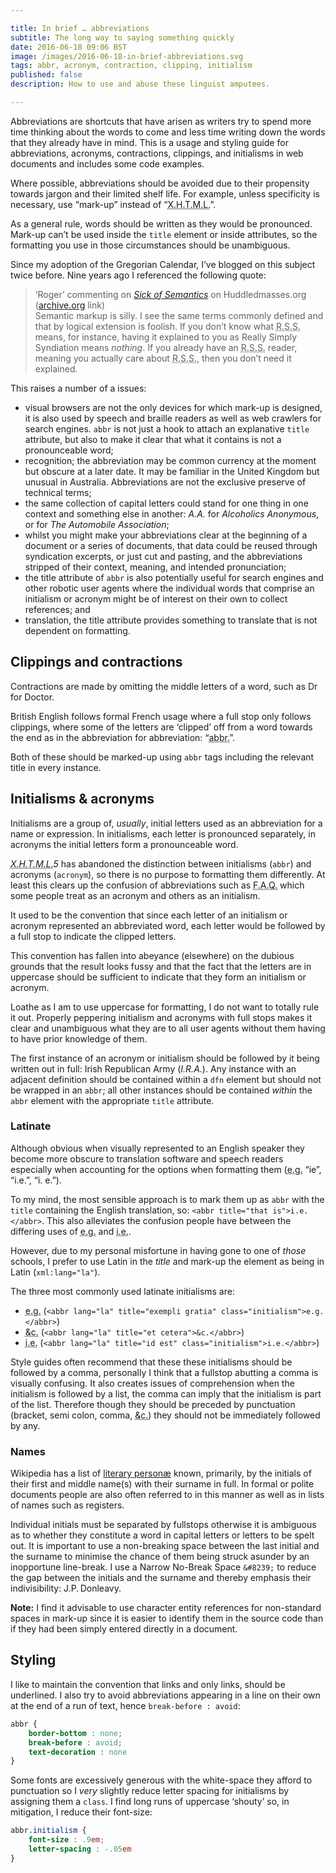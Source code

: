 ```yaml
---

title: In brief … abbreviations
subtitle: The long way to saying something quickly
date: 2016-06-18 09:06 BST
image: /images/2016-06-18-in-brief-abbreviations.svg
tags: abbr, acronym, contraction, clipping, initialism
published: false
description: How to use and abuse these linguist amputees.

---
```


Abbreviations are shortcuts that have arisen as writers try to spend more time thinking about the words to come and less time writing down the words that they already have in mind. This is a usage and styling guide for abbreviations, acronyms, contractions, clippings, and initialisms in web documents and includes some code examples.

Where possible, abbreviations should be avoided due to their propensity towards jargon and their limited shelf life. For example, unless specificity is necessary, use “mark-up” instead of “<abbr title="eXtensible Hypertext Mark-up Language" class="initialism">X.H.T.M.L.</abbr>”.

As a general rule, words should be written as they would be pronounced. Mark-up can’t be used inside the `title` element or inside attributes, so the formatting you use in those circumstances should be unambiguous.

Since my adoption of the Gregorian Calendar, I’ve blogged on this subject twice before. Nine years ago I referenced the following quote:

<blockquote>
<footer>‘Roger’ commenting on <cite><a href="http://web.archive.org/web/20060326005449/http://www.huddledmasses.org/2004/10/27/sick-of-semantics/">Sick of Semantics</a></cite> on Huddledmasses.org (<a href="https://archive.org">archive.org</a> link)</footer>
Semantic markup is silly. I see the same terms commonly defined and that by logical extension is foolish. If you don’t know what <abbr title="Really Simply Syndiation" class="initialism">R.S.S.</abbr> means, for instance, having it explained to you as Really Simply Syndiation means <em>nothing</em>. If you already have an <abbr title="Really Simply Syndiation" class="initialism">R.S.S.</abbr> reader, meaning you actually care about <abbr title="Really Simply Syndiation" class="initialism">R.S.S.</abbr>, then you don’t need it explained.
</blockquote>

This raises a number of a issues:

* visual browsers are not the only devices for which mark-up is designed, it is also used by speech and braille readers as well as web crawlers for search engines. `abbr` is not just a hook to attach an explanative `title` attribute, but also to make it clear that what it contains is not a pronounceable word;
* recognition; the abbreviation may be common currency at the moment but obscure at a later date. It may be familiar in the United Kingdom but unusual in Australia. Abbreviations are not the exclusive preserve of technical terms;
* the same collection of capital letters could stand for one thing in one context and something else in another: <dfn>A.A.</dfn> for *Alcoholics Anonymous*, or for *The Automobile Association*;
* whilst you might make your abbreviations clear at the beginning of a document or a series of documents, that data could be reused through syndication excerpts, or just cut and pasting, and the abbreviations stripped of their context, meaning, and intended pronunciation;
* the title attribute of `abbr` is also potentially useful for search engines and other robotic user agents where the individual words that comprise an initialism or acronym might be of interest on their own to collect references; and
* translation, the title attribute provides something to translate that is not dependent on formatting.

## Clippings and contractions

Contractions are made by omitting the middle letters of a word, such as Dr for Doctor.

British English follows formal French usage where a full stop only follows clippings, where some of the letters are ‘clipped’ off from a word towards the end as in the abbreviation for abbreviation: “<abbr title="abbreviation">abbr.</abbr>”.

Both of these should be marked-up using `abbr` tags including the relevant title in every instance.

## Initialisms &amp; acronyms

Initialisms are a group of, *usually*, initial letters used as an abbreviation for a name or expression. In initialisms, each letter is pronounced separately, in acronyms the initial letters form a pronounceable word.

<cite><abbr title="eXtensible Hypertext Mark-up Language" class="initialism">X.H.T.M.L.</abbr>5</cite> has abandoned the distinction between initialisms (`abbr`) and acronyms (`acronym`), so there is no purpose to formatting them differently. At least this clears up the confusion of abbreviations such as <abbr title="Frequently Asked Questions" class="initialism">F.A.Q.</abbr> which some people treat as an acronym and others as an initialism.

It used to be the convention that since each letter of an initialism or acronym represented an abbreviated word, each letter would be followed by a full stop to indicate the clipped letters.

This convention has fallen into abeyance (elsewhere) on the dubious grounds that the result looks fussy and that the fact that the letters are in uppercase should be sufficient to indicate that they form an initialism or acronym.

Loathe as I am to use uppercase for formatting, I do not want to totally rule it out. Properly peppering initialism and acronyms with full stops makes it clear and unambiguous what they are to all user agents without them having to have prior knowledge of them.

The first instance of an acronym or initialism should be followed by it being written out in full: Irish Republican Army (<dfn>I.R.A.</dfn>). Any instance with an adjacent definition should be contained within a `dfn` element but should not be wrapped in an `abbr`; all other instances should be contained *within* the `abbr` element with the appropriate `title` attribute.

### Latinate

Although obvious when visually represented to an English speaker they become more obscure to translation software and speech readers especially when accounting for the options when formatting them (<abbr lang="la" title="exempli gratia" class="initialism">e.g.</abbr> “ie”, “i.e.”, “i. e.”).

To my mind, the most sensible approach is to mark them up as `abbr` with the `title` containing the English translation, so: `<abbr title="that is">i.e.</abbr>`. This also alleviates the confusion people have between the differing uses of <abbr xml:lang="la" title="exempli gratia">e.g.</abbr> and <abbr xml:lang="la" title="id est">i.e.</abbr>.

However, due to my personal misfortune in having gone to one of *those* schools, I prefer to use Latin in the *title* and mark-up the element as being in Latin (`xml:lang="la"`).

The three most commonly used latinate initialisms are:

* <abbr lang="la" title="exempli gratia" class="initialism">e.g.</abbr> (`<abbr lang="la" title="exempli gratia" class="initialism">e.g.</abbr>`)
* <abbr lang="la" title="et cetera">&amp;c.</abbr> (`<abbr lang="la" title="et cetera">&c.</abbr>`)
* <abbr lang="la" title="id est" class="initialism">i.e.</abbr> (`<abbr lang="la" title="id est" class="initialism">i.e.</abbr>`)

Style guides often recommend that these these initialisms should be followed by a comma, personally I think that a fullstop abutting a comma is visually confusing. It also creates issues of comprehension when the initialism is followed by a list, the comma can imply that the initialism is part of the list. Therefore though they should be preceded by punctuation (bracket, semi colon, comma, <abbr lang="la" title="et cetera">&amp;c.</abbr>) they should not be immediately followed by any.

### Names

Wikipedia has a list of [literary personæ](https://en.wikipedia.org/wiki/List_of_literary_initials) known, primarily, by the initials of their first and middle name(s) with their surname in full. In formal or polite documents people are also often referred to in this manner as well as in lists of names such as registers.

Individual initials must be separated by fullstops otherwise it is ambiguous as to whether they constitute a word in capital letters or letters to be spelt out. It is important to use a non-breaking space between the last initial and the surname to minimise the chance of them being struck asunder by an inopportune line-break. I use a Narrow No-Break Space `&#8239;` to reduce the gap between the initials and the surname and thereby emphasis their indivisibility: J.P.&#8239;Donleavy.

**Note:** I find it advisable to use character entity references for non-standard spaces in mark-up since it is easier to identify them in the source code than if they had been simply entered directly in a document.

## Styling

I like to maintain the convention that links and only links, should be underlined. I also try to avoid abbreviations appearing in a line on their own at the end of a run of text, hence `break-before : avoid`:

``` css
abbr {
	border-bottom : none;
	break-before : avoid;
	text-decoration : none
}
```

Some fonts are excessively generous with the white-space they afford to punctuation so I *very* slightly reduce letter spacing for initialisms by assigning them a `class`. I find long runs of uppercase ‘shouty’ so, in mitigation, I reduce their font-size:

``` css
abbr.initialism {
	font-size : .9em;
	letter-spacing : -.05em
}
```